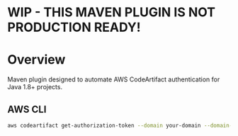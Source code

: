 # WIP - THIS MAVEN PLUGIN IS **NOT PRODUCTION READY!**
# Overview
Maven plugin designed to automate AWS CodeArtifact authentication for Java 1.8+ projects.

## AWS CLI
```sh
aws codeartifact get-authorization-token --domain your-domain --domain-owner your-domain-owner --query authorizationToken --output text
```